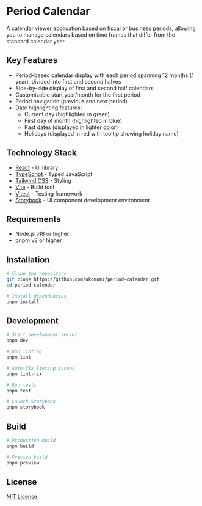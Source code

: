 # Period Calendar

A calendar viewer application based on fiscal or business periods, allowing you to manage calendars based on time frames that differ from the standard calendar year.

## Key Features

- Period-based calendar display with each period spanning 12 months (1 year), divided into first and second halves
- Side-by-side display of first and second half calendars
- Customizable start year/month for the first period
- Period navigation (previous and next period)
- Date highlighting features:
  - Current day (highlighted in green)
  - First day of month (highlighted in blue)
  - Past dates (displayed in lighter color)
  - Holidays (displayed in red with tooltip showing holiday name)

## Technology Stack

- [React](https://react.dev/) - UI library
- [TypeScript](https://www.typescriptlang.org/) - Typed JavaScript
- [Tailwind CSS](https://tailwindcss.com/) - Styling
- [Vite](https://vitejs.dev/) - Build tool
- [Vitest](https://vitest.dev/) - Testing framework
- [Storybook](https://storybook.js.org/) - UI component development environment

## Requirements

- Node.js v18 or higher
- pnpm v8 or higher

## Installation

```bash
# Clone the repository
git clone https://github.com/okonomi/period-calendar.git
cd period-calendar

# Install dependencies
pnpm install
```

## Development

```bash
# Start development server
pnpm dev

# Run linting
pnpm lint

# Auto-fix linting issues
pnpm lint-fix

# Run tests
pnpm test

# Launch Storybook
pnpm storybook
```

## Build

```bash
# Production build
pnpm build

# Preview build
pnpm preview
```

## License

[MIT License](LICENSE)